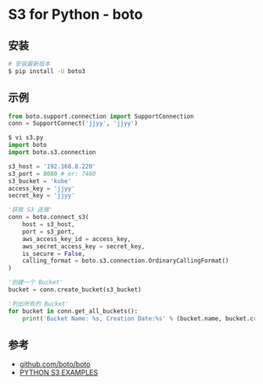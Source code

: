 # S3 for Python - boto

## 安装

```bash
# 安装最新版本
$ pip install -U boto3
```

## 示例

```python
from boto.support.connection import SupportConnection
conn = SupportConnect('jjyy', 'jjyy')
```

```python
$ vi s3.py
import boto
import boto.s3.connection

s3_host = '192.168.8.220'
s3_port = 8080 # or: 7480
s3_bucket = 'kube'
access_key = 'jjyy'
secret_key = 'jjyy'

'获取 S3 连接'
conn = boto.connect_s3(
    host = s3_host,
    port = s3_port,
    aws_access_key_id = access_key,
    aws_secret_access_key = secret_key,
    is_secure = False,
    calling_format = boto.s3.connection.OrdinaryCallingFormat()
)

'创建一个 Bucket'
bucket = conn.create_bucket(s3_bucket)

'列出所有的 Bucket'
for bucket in conn.get_all_buckets():
    print('Bucket Name: %s, Creation Date:%s' % (bucket.name, bucket.creation_date))
```

## 参考

* [github.com/boto/boto](https://github.com/boto/boto)
* [PYTHON S3 EXAMPLES](http://docs.ceph.com/docs/master/radosgw/s3/python/)
